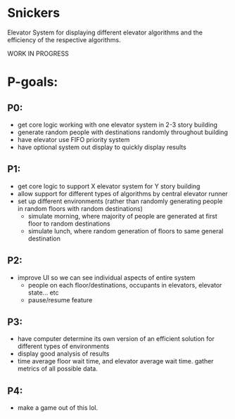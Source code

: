 # Snickers 

Elevator System for displaying different elevator algorithms and the efficiency of the respective algorithms.

WORK IN PROGRESS

# P-goals:
## P0:
* get core logic working with one elevator system in 2-3 story building
* generate random people with destinations randomly throughout building
* have elevator use FIFO priority system
* have optional system out display to quickly display results

## P1:
* get core logic to support X elevator system for Y story building
* allow support for different types of algorithms by central elevator runner
* set up different environments (rather than randomly generating people in random floors with random destinations)
  * simulate morning, where majority of people are generated at first floor to random destinations
  * simulate lunch, where random generation of floors to same general destination

## P2:
* improve UI so we can see individual aspects of entire system
  * people on each floor/destinations, occupants in elevators, elevator state... etc
  * pause/resume feature

## P3:
* have computer determine its own version of an efficient solution for different types of environments
* display good analysis of results
* time average floor wait time, and elevator average wait time. gather metrics of all possible data.

## P4:
* make a game out of this lol.
